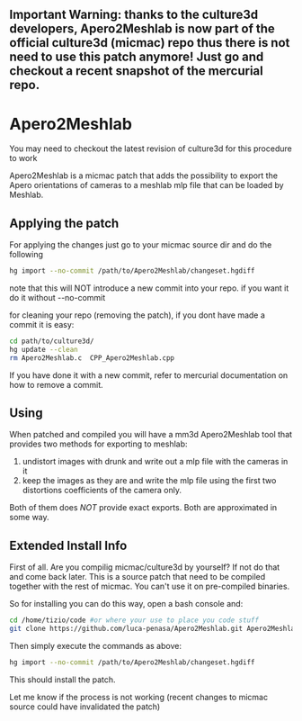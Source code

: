 ## **Important Warning: thanks to the culture3d developers, Apero2Meshlab is now part of the official culture3d (micmac) repo thus there is not need to use this patch anymore! Just go and checkout a recent snapshot of the mercurial repo.**


Apero2Meshlab
=============

You may need to checkout the latest revision of culture3d for this procedure to work

Apero2Meshlab is a micmac patch that adds the possibility to export the Apero orientations of cameras to a meshlab mlp file that can be loaded by Meshlab.

Applying the patch
------------------
For applying the changes just go to your micmac source dir and do the following
```bash
hg import --no-commit /path/to/Apero2Meshlab/changeset.hgdiff
```

note that this will NOT introduce a new commit into your repo. if you want it do it without --no-commit

for cleaning your repo (removing the patch), if you dont have made a commit it is easy:
```bash
cd path/to/culture3d/
hg update --clean
rm Apero2Meshlab.c  CPP_Apero2Meshlab.cpp
```

If you have done it with a new commit, refer to mercurial documentation on how to remove a commit.


Using
-----
When patched and compiled you will have a mm3d Apero2Meshlab tool that provides two methods for exporting to meshlab:

1. undistort images with drunk and write out a mlp file with the cameras in it
2. keep the images as they are and write the mlp file using the first two distortions coefficients of the camera only.

Both of them does _NOT_ provide exact exports. Both are approximated in some way.

Extended Install Info
---------------------
First of all. Are you compilig micmac/culture3d by yourself? 
If not do that and come back later. This is a source patch that need to be compiled together with the rest of micmac. 
You can't use it on pre-compiled binaries.

So for installing you can do this way, open a bash console and:
```bash
cd /home/tizio/code #or where your use to place you code stuff
git clone https://github.com/luca-penasa/Apero2Meshlab.git Apero2Meshlab #this will download the whole source in the /home/tizio/code/Apero2Meshlab folder
```

Then simply execute the commands as above:
```bash
hg import --no-commit /path/to/Apero2Meshlab/changeset.hgdiff
```

This should install the patch.

Let me know if the process is not working (recent changes to micmac source could have invalidated the patch)
